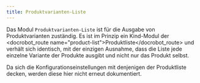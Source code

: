 ```yaml
---
title: Produktvarianten-Liste
---
```


Das Modul `Produktvarianten-Liste` ist für die Ausgabe von Produktvarianten zuständig. Es ist im Prinzip ein Kind-Modul der <docrobot_route name="product-list">Produktliste</docrobot_route> und verhält sich identisch, mit der einzigen Ausnahme, dass die Liste jede einzelne Variante der Produkte ausgibt und nicht nur das Produkt selbst.

Da sich die Konfigurationseinstellungen mit denjenigen der Produktliste decken, werden diese hier nicht erneut dokumentiert.
